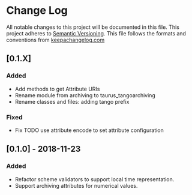 # Change Log
All notable changes to this project will be documented in this file.
This project adheres to [Semantic Versioning](http://semver.org/).
This file follows the formats and conventions from [keepachangelog.com]

## [0.1.X]

### Added
- Add methods to get Attribute URIs
- Rename module from archiving to taurus_tangoarchiving
- Rename classes and files: adding tango prefix

### Fixed
- Fix TODO use attribute encode to set attribute configuration

## [0.1.0] - 2018-11-23

### Added
- Refactor scheme validators to support local time representation.
- Support archiving attributes for numerical values.


[keepachangelog.com]: http://keepachangelog.com




